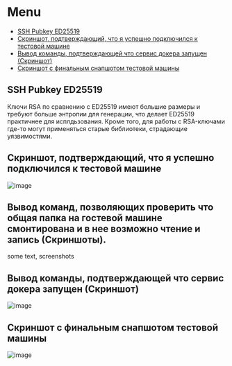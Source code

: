 # Menu

- [SSH Pubkey ED25519](https://github.com/Hushbin/demo-tst/blob/main/README.md#ssh-pubkey-ed25519)
- [Скриншот, подтверждающий, что я успешно подключился к тестовой машине](https://github.com/Hushbin/demo-tst/blob/main/README.md#%D1%81%D0%BA%D1%80%D0%B8%D0%BD%D1%88%D0%BE%D1%82-%D0%BF%D0%BE%D0%B4%D1%82%D0%B2%D0%B5%D1%80%D0%B6%D0%B4%D0%B0%D1%8E%D1%89%D0%B8%D0%B9-%D1%87%D1%82%D0%BE-%D1%8F-%D1%83%D1%81%D0%BF%D0%B5%D1%88%D0%BD%D0%BE-%D0%BF%D0%BE%D0%B4%D0%BA%D0%BB%D1%8E%D1%87%D0%B8%D0%BB%D1%81%D1%8F-%D0%BA-%D1%82%D0%B5%D1%81%D1%82%D0%BE%D0%B2%D0%BE%D0%B9-%D0%BC%D0%B0%D1%88%D0%B8%D0%BD%D0%B5)
- [Вывод команды, подтверждающей что сервис докера запущен (Скриншот)](https://github.com/Hushbin/demo-tst/blob/main/README.md#%D0%B2%D1%8B%D0%B2%D0%BE%D0%B4-%D0%BA%D0%BE%D0%BC%D0%B0%D0%BD%D0%B4%D1%8B-%D0%BF%D0%BE%D0%B4%D1%82%D0%B2%D0%B5%D1%80%D0%B6%D0%B4%D0%B0%D1%8E%D1%89%D0%B5%D0%B9-%D1%87%D1%82%D0%BE-%D1%81%D0%B5%D1%80%D0%B2%D0%B8%D1%81-%D0%B4%D0%BE%D0%BA%D0%B5%D1%80%D0%B0-%D0%B7%D0%B0%D0%BF%D1%83%D1%89%D0%B5%D0%BD-%D1%81%D0%BA%D1%80%D0%B8%D0%BD%D1%88%D0%BE%D1%82)
- [Скриншот с финальным снапшотом тестовой машины](https://github.com/Hushbin/demo-tst/blob/main/README.md#%D1%81%D0%BA%D1%80%D0%B8%D0%BD%D1%88%D0%BE%D1%82-%D1%81-%D1%84%D0%B8%D0%BD%D0%B0%D0%BB%D1%8C%D0%BD%D1%8B%D0%BC-%D1%81%D0%BD%D0%B0%D0%BF%D1%88%D0%BE%D1%82%D0%BE%D0%BC-%D1%82%D0%B5%D1%81%D1%82%D0%BE%D0%B2%D0%BE%D0%B9-%D0%BC%D0%B0%D1%88%D0%B8%D0%BD%D1%8B)

## SSH Pubkey ED25519
Ключи RSA по сравнению с ED25519 имеют большие размеры и требуют больше энтропии для генерации, что делает ED25519 практичнее для исплдьзования. Кроме того, для работы с RSA-ключами где-то могут применяться старые библиотеки, страдающие уязвимостями.

## Скриншот, подтверждающий, что я успешно подключился к тестовой машине

![image](https://github.com/Hushbin/demo-tst/assets/92392955/4f060361-4de9-4ceb-b130-ee8b36eae7d6)

## Вывод команд, позволяющих проверить что общая папка на гостевой машине смонтирована и в нее возможно чтение и запись (Скриншоты). 

some text, screenshots

## Вывод команды, подтверждающей что сервис докера запущен (Скриншот)

![image](https://github.com/Hushbin/demo-tst/assets/92392955/1128dc5d-f4e6-4a4f-85fc-af0445ddf8af)

## Скриншот с финальным снапшотом тестовой машины

![image](https://github.com/Hushbin/demo-tst/assets/92392955/108a8c32-914c-464c-a83e-f58e37c4f406)

